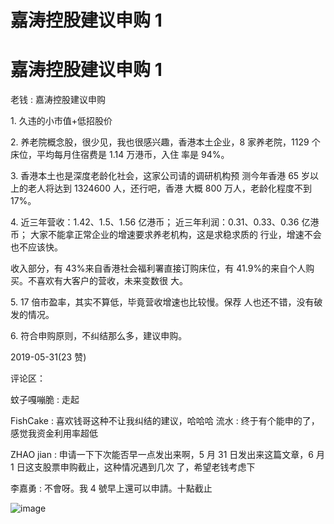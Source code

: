 # 嘉涛控股建议申购 1

# 嘉涛控股建议申购 1

老钱 : 嘉涛控股建议申购

1\. 久违的小市值+低招股价

2\. 养老院概念股，很少见，我也很感兴趣，香港本土企业，8 家养老院，1129 个床位，平均每月住宿费是 1.14 万港币，入住 率是 94%。

3\. 香港本土也是深度老龄化社会，这家公司请的调研机构预 测今年香港 65 岁以上的老人将达到 1324600 人，还行吧，香港 大概 800 万人，老龄化程度不到 17%。

4\. 近三年营收：1.42、1.5、1.56 亿港币； 近三年利润：0.31、0.33、0.36 亿港币； 大家不能拿正常企业的增速要求养老机构，这是求稳求质的 行业，增速不会也不应该快。

收入部分，有 43%来自香港社会福利署直接订购床位，有 41.9%的来自个人购买。不喜欢有大客户的营收，未来变数很 大。

5\. 17 倍市盈率，其实不算低，毕竟营收增速也比较慢。保荐 人也还不错，没有破发的情况。

6\. 符合申购原则，不纠结那么多，建议申购。

2019-05-31(23 赞)

评论区：

蚊子嘎嘣脆 : 走起

FishCake : 喜欢钱哥这种不让我纠结的建议，哈哈哈 流水 : 终于有个能申的了，感觉我资金利用率超低

ZHAO jian : 申请一下下次能否早一点发出来啊，5 月 31 日发出来这篇文章，6 月 1 日这支股票申购截止，这种情况遇到几次 了，希望老钱考虑下

李嘉勇 : 不會呀。我 4 號早上還可以申請。十點截止

![image](img/Image_170.png)